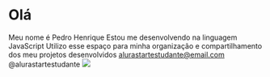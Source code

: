 # Olá
Meu nome é Pedro Henrique 
Estou me desenvolvendo na linguagem JavaScript
Utilizo esse espaço para minha organização e compartilhamento dos meu projetos desenvolvidos
alurastartestudante@email.com
@alurastartestudante
![](https://tenor.com/pt-BR/view/luffyfakesmile-gif-23893845)
